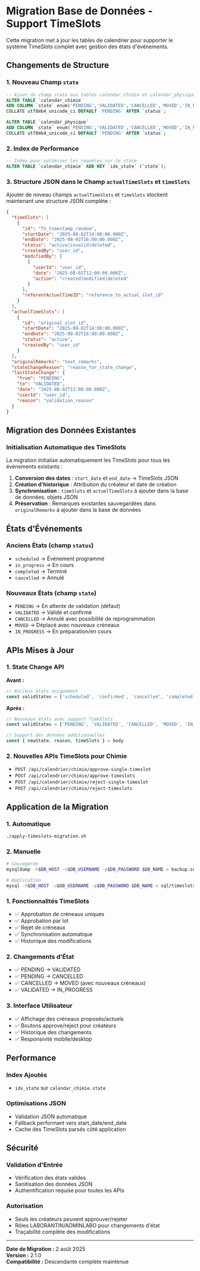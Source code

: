 # Migration Base de Données - Support TimeSlots


Cette migration met à jour les tables de calendrier pour supporter le système TimeSlots complet avec gestion des états d'événements.

## Changements de Structure

### 1. Nouveau Champ `state`

```sql
-- Ajout du champ state aux tables calendar_chimie et calendar_physique
ALTER TABLE `calendar_chimie` 
ADD COLUMN `state` enum('PENDING','VALIDATED','CANCELLED','MOVED','IN_PROGRESS') 
COLLATE utf8mb4_unicode_ci DEFAULT 'PENDING' AFTER `status`;

ALTER TABLE `calendar_physique` 
ADD COLUMN `state` enum('PENDING','VALIDATED','CANCELLED','MOVED','IN_PROGRESS') 
COLLATE utf8mb4_unicode_ci DEFAULT 'PENDING' AFTER `status`;
```

### 2. Index de Performance

```sql
-- Index pour optimiser les requêtes sur le state
ALTER TABLE `calendar_chimie` ADD KEY `idx_state` (`state`);
```

### 3. Structure JSON dans le Champ `actuelTimeSlots` et `timeSlots`

Ajouter de noveau champs `actuelTimeSlots` et `timeSlots` stockent maintenant une structure JSON complète :

```json
{
  "timeSlots": [
    {
      "id": "TS_timestamp_random",
      "startDate": "2025-08-02T14:00:00.000Z",
      "endDate": "2025-08-02T16:00:00.000Z",
      "status": "active|invalid|deleted",
      "createdBy": "user_id",
      "modifiedBy": [
        {
          "userId": "user_id",
          "date": "2025-08-02T12:00:00.000Z",
          "action": "created|modified|deleted"
        }
      ],
      "referentActuelTimeID": "reference_to_actual_slot_id"
    }
  ],
  "actuelTimeSlots": [
    {
      "id": "original_slot_id",
      "startDate": "2025-08-02T14:00:00.000Z",
      "endDate": "2025-08-02T16:00:00.000Z",
      "status": "active",
      "createdBy": "user_id"
    }
  ],
  "originalRemarks": "text_remarks",
  "stateChangeReason": "reason_for_state_change",
  "lastStateChange": {
    "from": "PENDING",
    "to": "VALIDATED",
    "date": "2025-08-02T12:00:00.000Z",
    "userId": "user_id",
    "reason": "validation_reason"
  }
}
```

## Migration des Données Existantes

### Initialisation Automatique des TimeSlots

La migration initialise automatiquement les TimeSlots pour tous les événements existants :

1. **Conversion des dates** : `start_date` et `end_date` → TimeSlots JSON
2. **Création d'historique** : Attribution du créateur et date de création
3. **Synchronisation** : `timeSlots` et `actuelTimeSlots` à ajouter dans la base de données. objets JSON
4. **Préservation** : Remarques existantes sauvegardées dans `originalRemarks`  à ajouter dans la base de données

## États d'Événements

### Anciens États (champ `status`)
- `scheduled` → Événement programmé
- `in_progress` → En cours
- `completed` → Terminé
- `cancelled` → Annulé

### Nouveaux États (champ `state`)
- `PENDING` → En attente de validation (défaut)
- `VALIDATED` → Validé et confirmé
- `CANCELLED` → Annulé avec possibilité de reprogrammation
- `MOVED` → Déplacé avec nouveaux créneaux
- `IN_PROGRESS` → En préparation/en cours

## APIs Mises à Jour

### 1. State Change API

**Avant :**
```javascript
// Anciens états uniquement
const validStates = ['scheduled', 'confirmed', 'cancelled', 'completed']
```

**Après :**
```javascript
// Nouveaux états avec support TimeSlots
const validStates = ['PENDING', 'VALIDATED', 'CANCELLED', 'MOVED', 'IN_PROGRESS']

// Support des données additionnelles
const { newState, reason, timeSlots } = body
```

### 2. Nouvelles APIs TimeSlots pour Chimie

- `POST /api/calendrier/chimie/approve-single-timeslot`
- `POST /api/calendrier/chimie/approve-timeslots`
- `POST /api/calendrier/chimie/reject-single-timeslot`
- `POST /api/calendrier/chimie/reject-timeslots`


## Application de la Migration

### 1. Automatique
```bash
./apply-timeslots-migration.sh
```

### 2. Manuelle
```bash
# Sauvegarde
mysqldump -h$DB_HOST -u$DB_USERNAME -p$DB_PASSWORD $DB_NAME > backup.sql

# Application
mysql -h$DB_HOST -u$DB_USERNAME -p$DB_PASSWORD $DB_NAME < sql/timeslots-migration.sql
```
### 1. Fonctionnalités TimeSlots
- ✅ Approbation de créneaux uniques
- ✅ Approbation par lot
- ✅ Rejet de créneaux
- ✅ Synchronisation automatique
- ✅ Historique des modifications

### 2. Changements d'État
- ✅ PENDING → VALIDATED
- ✅ PENDING → CANCELLED  
- ✅ CANCELLED → MOVED (avec nouveaux créneaux)
- ✅ VALIDATED → IN_PROGRESS

### 3. Interface Utilisateur
- ✅ Affichage des créneaux proposés/actuels
- ✅ Boutons approve/reject pour créateurs
- ✅ Historique des changements
- ✅ Responsivité mobile/desktop

## Performance

### Index Ajoutés
- `idx_state` sur `calendar_chimie.state`


### Optimisations JSON
- Validation JSON automatique
- Fallback performant vers start_date/end_date
- Cache des TimeSlots parsés côté application

## Sécurité

### Validation d'Entrée
- Vérification des états valides
- Sanitisation des données JSON
- Authentification requise pour toutes les APIs

### Autorisation
- Seuls les créateurs peuvent approuver/rejeter
- Rôles LABORANTIN/ADMINLABO pour changements d'état
- Traçabilité complète des modifications

---

**Date de Migration :** 2 août 2025  
**Version :** 2.1.0  
**Compatibilité :** Descendante complète maintenue

